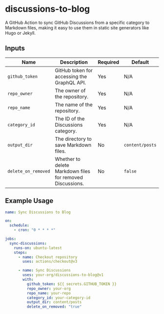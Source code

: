 # discussions-to-blog  

A GitHub Action to sync GitHub Discussions from a specific category to Markdown files, making it easy to use them in static site generators like Hugo or Jekyll.  

## Inputs  

| Name              | Description                                      | Required | Default         |  
|-------------------|--------------------------------------------------|----------|-----------------|  
| `github_token`    | GitHub token for accessing the GraphQL API.      | Yes      | N/A             |  
| `repo_owner`      | The owner of the repository.                     | Yes      | N/A             |  
| `repo_name`       | The name of the repository.                      | Yes      | N/A             |  
| `category_id`     | The ID of the Discussions category.              | Yes      | N/A             |  
| `output_dir`      | The directory to save Markdown files.            | No       | `content/posts` |  
| `delete_on_removed` | Whether to delete Markdown files for removed Discussions. | No       | `false`         |  

## Example Usage  

```yaml  
name: Sync Discussions to Blog  

on:  
  schedule:  
    - cron: "0 * * * *"  

jobs:  
  sync-discussions:  
    runs-on: ubuntu-latest  
    steps:  
      - name: Checkout repository  
        uses: actions/checkout@v3  

      - name: Sync Discussions  
        uses: your-org/discussions-to-blog@v1  
        with:  
          github_token: ${{ secrets.GITHUB_TOKEN }}  
          repo_owner: your-org  
          repo_name: your-repo  
          category_id: your-category-id  
          output_dir: content/posts  
          delete_on_removed: "true"